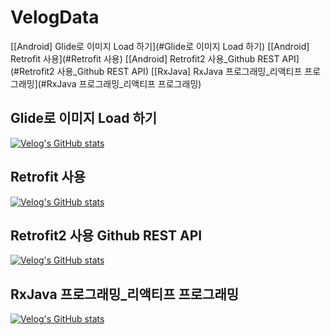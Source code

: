 # VelogData
[[Android] Glide로 이미지 Load 하기](#Glide로 이미지 Load 하기)
[[Android] Retrofit 사용](#Retrofit 사용)
[[Android] Retrofit2 사용_Github REST API](#Retrofit2 사용_Github REST API)
[[RxJava] RxJava 프로그래밍_리액티프 프로그래밍](#RxJava 프로그래밍_리액티프 프로그래밍)


## Glide로 이미지 Load 하기
[![Velog's GitHub stats](https://velog-readme-stats.vercel.app/api?name=jiwon3378)](https://velog.io/@jiwon3378/Android-Glide-%EB%A1%9C-%EC%9D%B4%EB%AF%B8%EC%A7%80-Load%ED%95%98%EA%B8%B0)


## Retrofit 사용
[![Velog's GitHub stats](https://velog-readme-stats.vercel.app/api?name=jiwon3378)](https://velog.io/@jiwon3378/AndroidRetrofit%EC%9C%BC%EB%A1%9C-Rest-API%EB%A5%BC-%EC%82%AC%EC%9A%A9)


## Retrofit2 사용 Github REST API
[![Velog's GitHub stats](https://velog-readme-stats.vercel.app/api?name=jiwon3378)](https://velog.io/@jiwon3378/Android-Retrofit2-%EC%82%AC%EC%9A%A9-Github-REST-API)


## RxJava 프로그래밍_리액티프 프로그래밍
[![Velog's GitHub stats](https://velog-readme-stats.vercel.app/api?name=jiwon3378)](https://velog.io/@jiwon3378/RxJava-RxJava-%ED%94%84%EB%A1%9C%EA%B7%B8%EB%9E%98%EB%B0%8D-%EB%A6%AC%EC%95%A1%ED%8B%B0%ED%94%84-%ED%94%84%EB%A1%9C%EA%B7%B8%EB%9E%98%EB%B0%8D)

